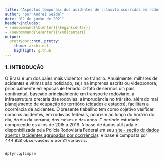 ```yaml
---
title: "Aspectos temporais dos acidentes de trânsito ocorridos em rodovias federais nos anos de 2015 a 2019"
author: "por Andrei Seidel"
date: "02 de junho de 2021"
header-includes:
- \newcommand{\bcenter}{\begin{center}}
- \newcommand{\ecenter}{\end{center}}
output:
  prettydoc::html_pretty:
    theme: architect
    highlight: github
---
```


### 1. INTRODUÇÃO

O Brasil é um dos paíes mais violentos no trânsito. Anualmente, milhares de acidentes e vítimas são noticiado, seja na imprensa escrita ou videosonora, principalmente em épocas de feriado. O fato de sermos um país continental, baseado principalmente em transporte rodoviário, a infraestrutura precária das rodovias, a imprudência no trânsito, além do mal planejamento de ocupação do território (cidades e estados), facilitam a ocorrência de acidentes. 
O presente traballho tem como objetivo verificar como os acidentes, em rodovias federais, ocorrem ao longo do horário do dia, do dia da semana, dos meses e dos anos. O período estudado compreende os anos de 2015 a 2019. A base de dados utilizada é disponibilizada pela Polícia Rodoviária Federal em seu [site - seção de dados abertos (acidentes agrupados por ocorrência)](https://portal.prf.gov.br/dados-abertos-acidentes). A base é composta por 444.828 observações e por 31 variáveis.


```{r echo=FALSE, message=FALSE, warning=FALSE, paged.print=FALSE, fig.align='center'}

dplyr::glimpse
  
```






